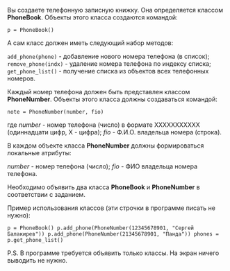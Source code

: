Вы создаете телефонную записную книжку. Она определяется классом **PhoneBook**. Объекты этого класса создаются командой:

`p = PhoneBook()`

А сам класс должен иметь следующий набор методов:

`add_phone(phone)` - добавление нового номера телефона (в список);
`remove_phone(indx)` - удаление номера телефона по индексу списка;
`get_phone_list()` - получение списка из объектов всех телефонных номеров.

Каждый номер телефона должен быть представлен классом **PhoneNumber**. Объекты этого класса должны создаваться командой:

`note = PhoneNumber(number, fio)`

где _number_ - номер телефона (число) в формате XXXXXXXXXXX (одиннадцати цифр, X - цифра); 
    _fio_ - Ф.И.О. владельца номера (строка).

В каждом объекте класса **PhoneNumber** должны формироваться локальные атрибуты:

_number_ - номер телефона (число);
_fio_ - ФИО владельца номера телефона.

Необходимо объявить два класса **PhoneBook** и **PhoneNumber** в соответствии с заданием.

Пример использования классов (эти строчки в программе писать не нужно):

`p = PhoneBook()
p.add_phone(PhoneNumber(12345678901, "Сергей Балакирев"))
p.add_phone(PhoneNumber(21345678901, "Панда"))
phones = p.get_phone_list()`

P.S. В программе требуется объявить только классы. На экран ничего выводить не нужно. 
